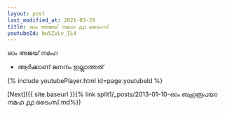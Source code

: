 ```yaml
---
layout: post
last_modified_at: 2021-03-29
title: ഓം അജയ് നമഹ ൧൧ ടൈംസ്
youtubeId: bw5ZvLv_IL4
---
```

 
 
 ഓം അജയ് നമഹ 
 
 -  ആർക്കാണ് ജനനം ഇല്ലാത്തത് 
 
  
 
  
 
 
 
 
 
 


{% include youtubePlayer.html id=page.youtubeId %}
 
[Next]({{ site.baseurl }}{% link  split1/_posts/2013-01-10-ഓം ബഹുരൂപയാ നമഹ ൧൧ ടൈംസ്.md%})
 
